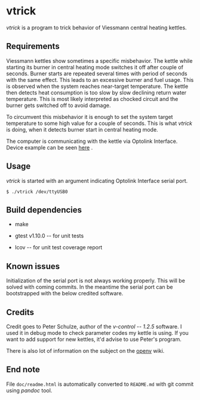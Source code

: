 vtrick
======

*vtrick* is a program to trick behavior of Viessmann central heating
kettles.

Requirements
------------

Viessmann kettles show sometimes a specific misbehavior. The kettle
while starting its burner in central heating mode switches it off after
couple of seconds. Burner starts are repeated several times with period
of seconds with the same effect. This leads to an excessive burner and
fuel usage. This is observed when the system reaches near-target
temperature. The kettle then detects heat consumption is too slow by
slow declining return water temperature. This is most likely interpreted
as chocked circuit and the burner gets switched off to avoid damage.

To circumvent this misbehavior it is enough to set the system target
temperature to some high value for a couple of seconds. This is what
*vtrick* is doing, when it detects burner start in central heating mode.

The computer is communicating with the kettle via Optolink Interface.
Device example can be seen
[here](https://github.com/openv/openv/wiki/Bauanleitung-USB) .

Usage
-----

*vtrick* is started with an argument indicating Optolink Interface
serial port.

    $ ./vtrick /dev/ttyUSB0

Build dependencies
------------------

-   make

-   gtest v1.10.0 -- for unit tests

-   lcov -- for unit test coverage report

Known issues
------------

Initialization of the serial port is not always working properly. This
will be solved with coming commits. In the meantime the serial port can
be bootstrapped with the below credited software.

Credits
-------

Credit goes to Peter Schulze, author of the *v-control -- 1.2.5*
software. I used it in debug mode to check parameter codes my kettle is
using. If you want to add support for new kettles, it'd advise to use
Peter's program.

There is also lot of information on the subject on the
[openv](https://github.com/openv/openv) wiki.

End note
--------

File `doc/readme.html` is automatically converted to `README.md` with
git commit using *pandoc* tool.
